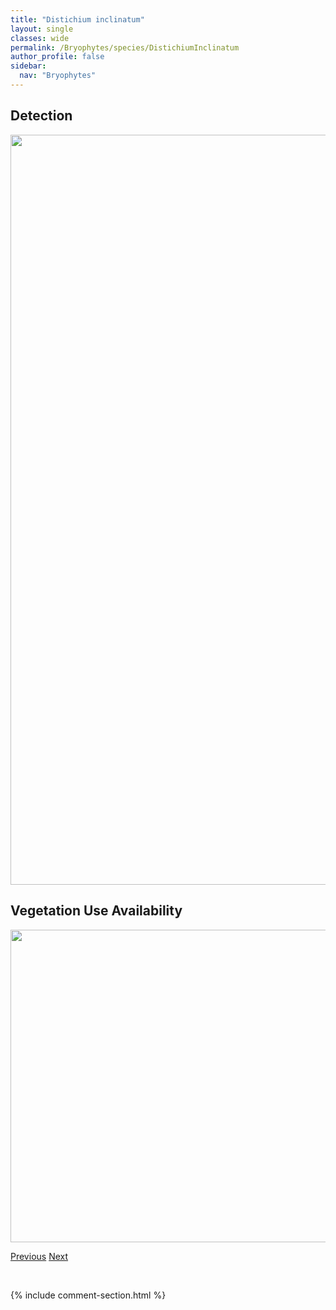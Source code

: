 ```yaml
---
title: "Distichium inclinatum"
layout: single
classes: wide
permalink: /Bryophytes/species/DistichiumInclinatum
author_profile: false
sidebar:
  nav: "Bryophytes"
---
```


<h2>Detection</h2>

<a href="https://drive.google.com/uc?export=view&id=1l867fIt57GwGKy3YKam0KWedjK50Mqbe">
<img src="https://drive.google.com/uc?export=view&id=1l867fIt57GwGKy3YKam0KWedjK50Mqbe" height = "1200" width = "800">
</a>


<h2>Vegetation Use Availability</h2>

<a href="https://drive.google.com/uc?export=view&id=1Kc0MA8Y5eEASBjWifV1lKHKZ8L75wnF7">
<img src="https://drive.google.com/uc?export=view&id=1Kc0MA8Y5eEASBjWifV1lKHKZ8L75wnF7" height = "500" width = "1000">
</a>


<a href="/DevelopmentWebsite/Bryophytes/species/DistichiumCapillaceum" class="pagination--pager" title="Distichium capillaceum">Previous</a> <a href="/DevelopmentWebsite/Bryophytes/species/DitrichumFlexicaule" class="pagination--pager" title="Ditrichum flexicaule">Next</a>

<p>&nbsp;</p>

{% include comment-section.html %}
